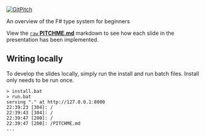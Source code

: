 [![GitPitch](https://gitpitch.com/assets/badge.svg)](https://gitpitch.com/jquintus/Slides/FSharpTypes)

An overview of the F# type system for beginners 

View the [`raw` **PITCHME.md**](https://raw.githubusercontent.com/jquintus/Slides/FSharpTypes/PITCHME.md) markdown to see how each slide in the presentation has been implemented.

## Writing locally

To develop the slides locally, simply run the install and run batch files.  Install only needs to be run once.

```batch
> install.bat
> run.bat
serving "." at http://127.0.0.1:8000
22:39:23 [304]: /
22:39:43 [304]: /
22:39:47 [200]: /
22:39:47 [200]: /PITCHME.md
...
```
